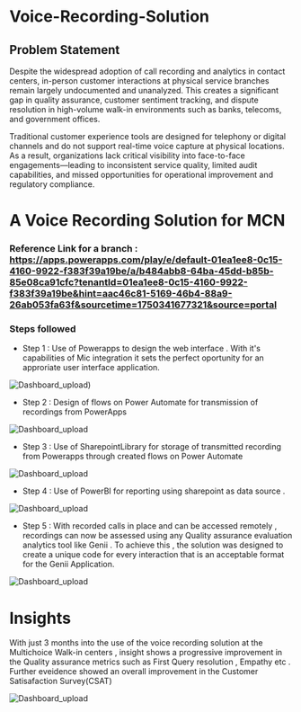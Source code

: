 # Voice-Recording-Solution

## Problem Statement

Despite the widespread adoption of call recording and analytics in contact centers, in-person customer interactions at physical service branches remain largely undocumented and unanalyzed. This creates a significant gap in quality assurance, customer sentiment tracking, and dispute resolution in high-volume walk-in environments such as banks, telecoms, and government offices.

Traditional customer experience tools are designed for telephony or digital channels and do not support real-time voice capture at physical locations. As a result, organizations lack critical visibility into face-to-face engagements—leading to inconsistent service quality, limited audit capabilities, and missed opportunities for operational improvement and regulatory compliance.

# A  Voice Recording Solution for MCN

### Reference Link for a branch : https://apps.powerapps.com/play/e/default-01ea1ee8-0c15-4160-9922-f383f39a19be/a/b484abb8-64ba-45dd-b85b-85e08ca91cfc?tenantId=01ea1ee8-0c15-4160-9922-f383f39a19be&hint=aac46c81-5169-46b4-88a9-26ab053fa63f&sourcetime=1750341677321&source=portal 


### Steps followed 

- Step 1 : Use of Powerapps to design the web interface . With it's capabilities of Mic integration it sets the perfect oportunity for an approriate user interface application. 

![Dashboard_upload](https://github.com/user-attachments/assets/f6c7a596-f235-4f9d-9a8b-30fe24751361))


- Step 2 : Design of flows on  Power Automate for transmission of recordings from PowerApps 

![Dashboard_upload](https://github.com/user-attachments/assets/638b03cf-1420-41bc-923c-99a1b4485cee)

- Step 3 : Use of SharepointLibrary for storage of transmitted recording from Powerapps through created flows on Power Automate

![Dashboard_upload](https://github.com/user-attachments/assets/437a5bd9-cdb5-4498-8dda-d95e09f9f877)

- Step 4 : Use of PowerBI for reporting using sharepoint as data source . 

![Dashboard_upload](https://github.com/user-attachments/assets/e92eabfe-8b81-4136-8b7b-d455e5a40808)

- Step 5 : With recorded calls in place and can be accessed remotely , recordings can now be assessed using any Quality assurance evaluation analytics tool like Genii . To achieve this , the solution was designed to create a unique code for every interaction that is an acceptable format for the Genii Application.
 
![Dashboard_upload](https://github.com/user-attachments/assets/c37c197f-c4f8-4aaf-8bf3-27f681295216)


# Insights

With just 3 months into the use of the voice recording solution at the Multichoice Walk-in centers , insight shows a progressive improvement in the Quality assurance metrics such as First Query resolution , Empathy etc . Further eveidence showed an overall improvement in the Customer Satisafaction Survey(CSAT)

![Dashboard_upload](https://github.com/user-attachments/assets/3cbba121-ebad-4aa5-ae09-7334327fd469)
         




